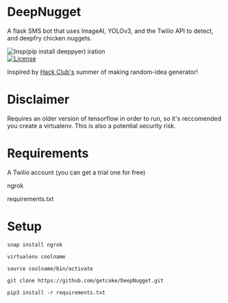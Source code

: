 # DeepNugget
A flask SMS bot that uses ImageAI, YOLOv3, and the Twilio API to detect, and deepfry chicken nuggets.

![Insp(pip install deeppyer)  iration](https://i.imgur.com/VhqnbbY.png)  
[![License](https://poser.pugx.org/ali-irawan/xtra/license.svg)](https://github.com/getcake/DeepNugget/blob/master/LICENSE)

Inspired by [Hack Club's](https://hackclub.com/) summer of making random-idea generator! 

# Disclaimer 

Requires an older version of tensorflow in order to run, 
so it's reccomended you create a virtualenv. This is also a potential security risk.

# Requirements

A Twilio account (you can get a trial one for free)  

ngrok

requirements.txt
# Setup

~~~
snap install ngrok

virtualenv coolname  

source coolname/bin/activate  

git clone https://github.com/getcake/DeepNugget.git  

pip3 install -r requirements.txt  

~~~
